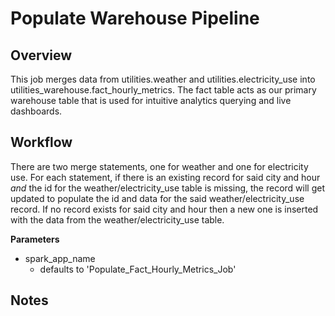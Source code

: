 # Populate Warehouse Pipeline

## Overview
This job merges data from utilities.weather and utilities.electricity_use into utilities_warehouse.fact_hourly_metrics. The fact table acts as our primary warehouse table that is used for intuitive analytics querying and live dashboards.

## Workflow
There are two merge statements, one for weather and one for electricity use. For each statement, if there is an existing record for said city and hour *and* the id for the weather/electricity_use table is missing, the record will get updated to populate the id and data for the said weather/electricity_use record. If no record exists for said city and hour then a new one is inserted with the data from the weather/electricity_use table.

__Parameters__
- spark_app_name
    - defaults to 'Populate_Fact_Hourly_Metrics_Job'

## Notes
